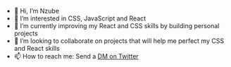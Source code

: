 - 👋 Hi, I’m Nzube
- 👀 I’m interested in CSS, JavaScript and React
- 🌱 I’m currently improving my React and CSS skills by building personal projects
- 💞️ I’m looking to collaborate on projects that will help me perfect my CSS and React skills
- 📫 How to reach me: Send a [DM on Twitter](https://twitter.com/NzubeIfechukwu)

<!---
nzubeifechukwu/nzubeifechukwu is a ✨ special ✨ repository because its `README.md` (this file) appears on your GitHub profile.
You can click the Preview link to take a look at your changes.
--->
